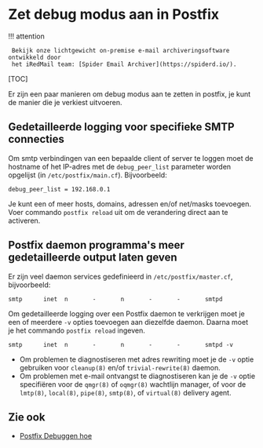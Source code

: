 # Zet debug modus aan in Postfix

!!! attention

	 Bekijk onze lichtgewicht on-premise e-mail archiveringsoftware ontwikkeld door 
	 het iRedMail team: [Spider Email Archiver](https://spiderd.io/).

[TOC]

Er zijn een paar manieren om debug modus aan te zetten in postfix, je kunt de manier die je verkiest uitvoeren.

## Gedetailleerde logging voor specifieke SMTP connecties

Om smtp verbindingen van een bepaalde client of server te loggen moet de hostname of het IP-adres met de `debug_peer_list` parameter worden opgelijst (in
`/etc/postfix/main.cf`). Bijvoorbeeld:

```
debug_peer_list = 192.168.0.1
```

Je kunt een of meer hosts, domains, adressen en/of net/masks toevoegen. Voer commando `postfix reload` uit om de verandering direct aan te activeren.

## Postfix daemon programma's meer gedetailleerde output laten geven

Er zijn veel daemon services gedefinieerd in `/etc/postfix/master.cf`, bijvoorbeeld:

```
smtp      inet  n       -       n       -       -       smtpd
```

Om gedetailleerde logging over een Postfix daemon te verkrijgen moet je een of meerdere
`-v` opties toevoegen aan diezelfde daemon. Daarna moet je het commando `postfix reload` ingeven.

```
smtp      inet  n       -       n       -       -       smtpd -v
```

* Om problemen te diagnostiseren  met adres rewriting moet je de `-v` optie gebruiken voor
  `cleanup(8)` en/of `trivial-rewrite(8)` daemon.
* Om problemen met e-mail ontvangst te diagnostiseren kan je de `-v` optie specifiëren  voor de
  `qmgr(8)` of `oqmgr(8)` wachtlijn manager, of voor de `lmtp(8)`, `local(8)`,
  `pipe(8)`, `smtp(8)`, of `virtual(8)` delivery agent.

## Zie ook

* [Postfix Debuggen hoe](http://www.postfix.org/DEBUG_README.html)
